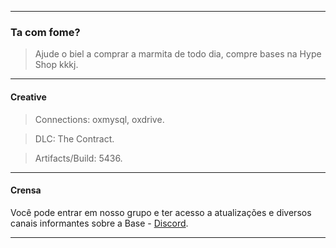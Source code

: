 -------

### Ta com fome?
> Ajude o biel a comprar a marmita de todo dia, compre bases na Hype Shop kkkj.

-------

#### Creative
> Connections: oxmysql, oxdrive.

> DLC: The Contract.

> Artifacts/Build: 5436.

-------

#### Crensa
Você pode entrar em nosso grupo e ter acesso a atualizações e diversos canais informantes sobre a Base - [Discord](https://discord.gg/5BVWp7Zxpe).

-------